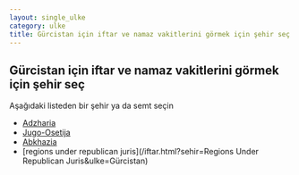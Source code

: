 ```yaml
---
layout: single_ulke
category: ulke
title: Gürcistan için iftar ve namaz vakitlerini görmek için şehir seç
---
```



## Gürcistan için iftar ve namaz vakitlerini görmek için şehir seç

Aşağıdaki listeden bir şehir ya da semt seçin


* [Adzharia](/iftar.html?sehir=Adzharia&ulke=Gürcistan)
* [Jugo-Osetija](/iftar.html?sehir=Jugo-Osetija&ulke=Gürcistan)
* [Abkhazia](/iftar.html?sehir=Abkhazia&ulke=Gürcistan)
* [regions under republican juris](/iftar.html?sehir=Regions Under Republican Juris&ulke=Gürcistan)
